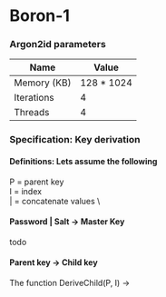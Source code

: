 # Boron-1
### Argon2id parameters
| Name          | Value         |
| ------------- | ------------- |
| Memory (KB)   | 128 * 1024    |
| Iterations    | 4             |
| Threads       | 4             |
### Specification: Key derivation
#### Definitions: Lets assume the following
P = parent key \
I = index \
| = concatenate values \
#### Password | Salt &rarr; Master Key
todo
#### Parent key &rarr; Child key
The function DeriveChild(P, I) &rarr; 